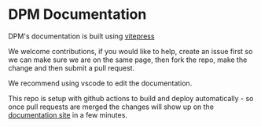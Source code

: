 # DPM Documentation

DPM's documentation is built using [vitepress](https://vitepress.dev/)

We welcome contributions, if you would like to help, create an issue first so we can make sure we are on the same page, then fork the repo, make the change and then submit a pull request.

We recommend using vscode to edit the documentation.

This repo is setup with github actions to build and deploy automatically - so once pull requests are merged the changes will show up on the [documentation site](https://docs.delphi.dev) in a few minutes.
